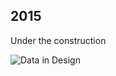 ## 2015

Under the construction

![Data in Design](https://namjulee.github.io/njs-lab-public/project/2015-third-place-on-park/2015-third-place-on-park.jpg)